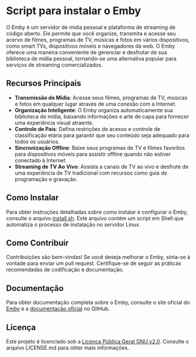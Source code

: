 # Script para instalar o Emby

O Emby é um servidor de mídia pessoal e plataforma de streaming de código aberto. Ele permite que você organize, transmita e acesse seu acervo de filmes, programas de TV, músicas e fotos em vários dispositivos, como smart TVs, dispositivos móveis e navegadores da web. O Emby oferece uma maneira conveniente de gerenciar e desfrutar de sua biblioteca de mídia pessoal, tornando-se uma alternativa popular para serviços de streaming comercializados.

## Recursos Principais

- **Transmissão de Mídia**: Acesse seus filmes, programas de TV, músicas e fotos em qualquer lugar através de uma conexão com a Internet.
- **Organização Inteligente**: O Emby organiza automaticamente sua biblioteca de mídia, baixando informações e arte de capa para fornecer uma experiência visual atraente.
- **Controle de Pais**: Defina restrições de acesso e controle de classificação etária para garantir que seu conteúdo seja adequado para todos os usuários.
- **Sincronização Offline**: Baixe seus programas de TV e filmes favoritos para dispositivos móveis para assistir offline quando não estiver conectado à Internet.
- **Streaming de TV Ao Vivo**: Assista a canais de TV ao vivo e desfrute de uma experiência de TV tradicional com recursos como guia de programação e gravação.

## Como Instalar

Para obter instruções detalhadas sobre como instalar e configurar o Emby, consulte o arquivo [install.sh](install.sh). Este arquivo contém um script em Shell que automatiza o processo de instalação no servidor Linux.

## Como Contribuir

Contribuições são bem-vindas! Se você deseja melhorar o Emby, sinta-se à vontade para enviar um pull request. Certifique-se de seguir as práticas recomendadas de codificação e documentação.

## Documentação

Para obter documentação completa sobre o Emby, consulte o site oficial do [Emby](https://emby.media/) e a [documentação oficial](https://github.com/MediaBrowser/Emby/wiki) no GitHub.

## Licença

Este projeto é licenciado sob a [Licença Pública Geral GNU v2.0](https://github.com/MediaBrowser/Emby/blob/master/LICENSE.md). Consulte o arquivo LICENSE.md para obter mais informações.
